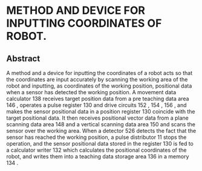 # METHOD AND DEVICE FOR INPUTTING COORDINATES OF ROBOT.

## Abstract
A method and a device for inputting the coordinates of a robot acts so that the coordinates are input accurately by scanning the working area of the robot and inputting, as coordinates of the working position, positional data when a sensor has detected the working position. A movement data calculator 138 receives target position data from a pre teaching data area 146 , operates a pulse register 130 and drive circuits 152 , 154 , 156 , and makes the sensor positional data in a position register 130 coincide with the target positional data. It then receives positional vector data from a plane scanning data area 148 and a vertical scanning data area 150 and scans the sensor over the working area. When a detector 526 detects the fact that the sensor has reached the working position, a pulse distributor 11 stops the operation, and the sensor positional data stored in the register 130 is fed to a calculator writer 132 which calculates the positional coordinates of the robot, and writes them into a teaching data storage area 136 in a memory 134 .